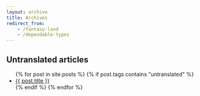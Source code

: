 ```yaml
---
layout: archive
title: Archives
redirect_from:
    - /fantasy-land
    - /dependable-types
---
```


## Untranslated articles

<ul class="homepage-posts">
  {% for post in site.posts %}
    {% if post.tags contains "untranslated" %}
        <li class="homepage-post">
          <a class="homepage-article-link" href="{{ post.url }}">
            {{ post.title }}
          </a>
        </li>
    {% endif %}
  {% endfor %}
</ul>

